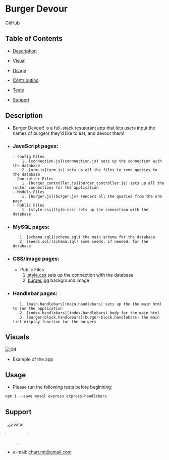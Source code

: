 #  **Burger Devour** #

[GitHub](https://github.com/charrmountain/burger)


## Table of Contents

- [Description](#description) 

- [Visual](#visual) 

- [Usage](#usage) 

- [Contributing](#contributing) 

- [Tests](#tests) 

- [Support](#support) 


## **Description**

-  Burger Devour! is a full-stack restaurant app that lets users input the names of burgers they'd like to eat, and devour them!

 - ### **JavaScript pages:**
       - Config Files
           1. [connection.js](connnection.js) sets up the connection with the database
           2. [orm.js](orm.js) sets up all the files to send queries to the database
       - Controller Files
           1. [burger_controller.js](burger_controller.js) sets up all the router connections for the application
       - Models Files
           1. [burger.js](burger.js) renders all the queries from the orm page
       - Public Files
           1. [style.css](tyle.css) sets up the connection with the database

  - ### **MySQL pages:**
           1. [schema.sql](schema.sql) the main schema for the database
           2. [seeds.sql](schema.sql) some seeds, if needed, for the database

  - ### **CSS/Image pages:**
       - Public Files
           1. [style.css](style.css) sets up the connection with the database
           2. [burger.jpg](burger.jpg) background image

  - ### **Handlebar pages:**
           1. [main.handlebars](main.handlebars) sets up the the main html to run the application
           2. [index.handlebars](index.handlebars) body for the main html 
           3. [burger-block.handlebars](burger-block.handlebars) the main list display function for the burgers


## **Visuals**

 ![Gif](../burger/public/img/Burger.gif)

  - Example of the app 

 
## **Usage**

- Please run the following tests before beginning:
```
npm i --save mysql express express-handlebars
```

## **Support**
    
[<img src="https://avatars3.githubusercontent.com/u/60668617?v=4" alt="avatar" style="border-radius: 75px" width="75"/>](https://github.com/charrmountain)
- e-mail: charr.mt@gmail.com
